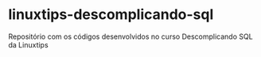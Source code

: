 # linuxtips-descomplicando-sql
Repositório com os códigos desenvolvidos no curso Descomplicando SQL da Linuxtips 
